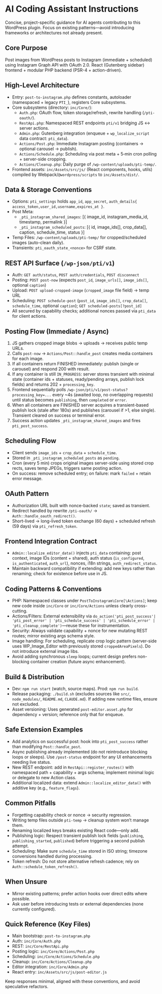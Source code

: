# AI Coding Assistant Instructions

Concise, project-specific guidance for AI agents contributing to this WordPress plugin. Focus on existing patterns—avoid introducing frameworks or architectures not already present.

## Core Purpose
Post images from WordPress posts to Instagram (immediate + scheduled) using Instagram Graph API with OAuth 2.0. React (Gutenberg sidebar) frontend + modular PHP backend (PSR-4 + action-driven).

## High-Level Architecture
- Entry: `post-to-instagram.php` defines constants, autoloader (namespaced + legacy `PTI_`), registers Core subsystems.
- Core subsystems (directory: `inc/Core/`):
  - `Auth.php`: OAuth flow, token storage/refresh, rewrite handling (`/pti-oauth/`).
  - `RestApi.php`: Namespaced REST endpoints `pti/v1` bridging JS ↔ server actions.
  - `Admin.php`: Gutenberg integration (enqueue + `wp_localize_script` data contract: `pti_data`).
  - `Actions/Post.php`: Immediate Instagram posting (containers → optional carousel → publish).
  - `Actions/Schedule.php`: Scheduling via post meta + 5‑min cron polling + server-side cropping.
  - `Actions/Cleanup.php`: Daily purge of `/wp-content/uploads/pti-temp/`.
- Frontend assets: `inc/Assets/src/js/` (React components, hooks, utils) compiled by Webpack/`@wordpress/scripts` to `inc/Assets/dist/`.

## Data & Storage Conventions
- Options: `pti_settings` holds `app_id`, `app_secret`, `auth_details{ access_token,user_id,username,expires_at }`.
- Post Meta:
  - `_pti_instagram_shared_images`: [{ image_id, instagram_media_id, timestamp, permalink }]
  - `_pti_instagram_scheduled_posts`: [{ id, image_ids[], crop_data[], caption, schedule_time, status }]
- Temp Files: `/wp-content/uploads/pti-temp/` for cropped/scheduled images (auto-clean daily).
- Transients: `pti_oauth_state_<nonce>` for CSRF state.

## REST API Surface (`/wp-json/pti/v1`)
- Auth: `GET auth/status`, `POST auth/credentials`, `POST disconnect`
- Posting: `POST post-now` (expects `post_id`, `image_urls[]`, `image_ids[]`, optional `caption`)
- Upload: `POST upload-cropped-image` (`cropped_image` file field) → temp URL
- Scheduling: `POST schedule-post` (`post_id`, `image_ids[]`, `crop_data[]`, `schedule_time`, optional `caption`); `GET scheduled-posts[?post_id]`
- All secured by capability checks; additional nonces passed via `pti_data` for client actions.

## Posting Flow (Immediate / Async)
1. JS gathers cropped image blobs → uploads → receives public temp URLs.
2. Calls `post-now` → `Actions/Post::handle_post` creates media containers for each image.
3. If all containers return FINISHED immediately: publish (single or carousel) and respond 200 with result.
4. If any container is still `IN_PROGRESS`: server stores transient with minimal state (container ids + statuses, ready/pending arrays, publish lock fields) and returns 202 + `processing_key`.
5. Frontend sequentially polls `/wp-json/pti/v1/post-status?processing_key=...` every ~4s (awaited loop, no overlapping requests) until status becomes `publishing`, then `completed` or `error`.
6. When all containers are FINISHED server acquires a transient-based publish lock (stale after 180s) and publishes (carousel if >1, else single). Transient cleared on success or terminal error.
7. Success action updates `_pti_instagram_shared_images` and fires `pti_post_success`.

## Scheduling Flow
- Client sends `image_ids` + `crop_data` + `schedule_time`.
- Stored in `_pti_instagram_scheduled_posts` as `pending`.
- Cron (every 5 min) crops original images server-side using stored crop rects, saves temp JPEGs, triggers same posting action.
- On success: remove scheduled entry; on failure: mark `failed` + retain error message.

## OAuth Pattern
- Authorization URL built with nonce-backed `state`; saved as transient.
- Redirect handled by rewrite `/pti-oauth/` → `Auth::handle_oauth_redirect()`.
- Short-lived → long-lived token exchange (60 days) + scheduled refresh (59 days) via `pti_refresh_token`.

## Frontend Integration Contract
- `Admin::localize_editor_data()` injects `pti_data` containing: post context, image IDs (content + shared), auth status (`is_configured`, `is_authenticated`, `auth_url`), nonces, i18n strings, `auth_redirect_status`.
- Maintain backward compatibility if extending: add new keys rather than renaming; check for existence before use in JS.

## Coding Patterns & Conventions
- PHP: Namespaced classes under `PostToInstagram\Core[\Actions]`; keep new code inside `inc/Core` or `inc/Core/Actions` unless clearly cross-cutting.
- Actions/Filters: External extensibility via `do_action('pti_post_success'| 'pti_post_error' | 'pti_schedule_success' | 'pti_schedule_error' | 'pti_cleanup_complete')`—reuse these for instrumentation.
- Security: Always validate capability + nonce for new mutating REST routes; mirror existing args schema style.
- Image handling: For scheduling, replicate crop logic pattern (server-side uses WP_Image_Editor with previously stored `croppedAreaPixels`). Do not introduce external image libs.
- Avoid adding synchronous `sleep` loops; current design prefers non-blocking container creation (future async enhancement).

## Build & Distribution
- Dev: `npm run start` (watch, source maps). Prod: `npm run build`.
- Release packaging: `./build.sh` (excludes sources like `src/`, `node_modules/`, `README.md`, `CLAUDE.md`). If adding new runtime files, ensure not excluded.
- Asset versioning: Uses generated `post-editor.asset.php` for dependency + version; reference only that for enqueue.

## Safe Extension Examples
- Add analytics on successful post: hook into `pti_post_success` rather than modifying `Post::handle_post`.
- Async publishing already implemented (do not reintroduce blocking loops or sleeps). Use `/post-status` endpoint for any UI enhancements needing live status.
- New REST endpoint: add in `RestApi::register_routes()` with namespaced path + capability + args schema; implement minimal logic or delegate to new Action class.
- Additional localized data: extend `Admin::localize_editor_data()` with additive key (e.g., `feature_flags`).

## Common Pitfalls
- Forgetting capability check or nonce → security regression.
- Writing temp files outside `pti-temp` → cleanup system won’t manage them.
- Renaming localized keys breaks existing React code—only add.
- Publishing logic: Respect transient publish lock fields (`publishing`, `publishing_started`, `published`) before triggering a second publish attempt.
- Scheduling: Make sure `schedule_time` stored in ISO string; timezone conversions handled during processing.
- Token refresh: Do not store alternative refresh cadence; rely on `Auth::schedule_token_refresh()`.

## When Unsure
- Mirror existing patterns; prefer action hooks over direct edits where possible.
- Ask user before introducing tests or external dependencies (none currently configured).

## Quick Reference (Key Files)
- Main bootstrap: `post-to-instagram.php`
- Auth: `inc/Core/Auth.php`
- REST: `inc/Core/RestApi.php`
- Posting logic: `inc/Core/Actions/Post.php`
- Scheduling: `inc/Core/Actions/Schedule.php`
- Cleanup: `inc/Core/Actions/Cleanup.php`
- Editor integration: `inc/Core/Admin.php`
- React entry: `inc/Assets/src/js/post-editor.js`

Keep responses minimal, aligned with these conventions, and avoid speculative refactors.